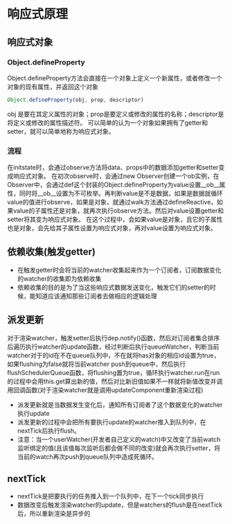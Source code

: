 # 响应式原理
## 响应式对象
### Object.defineProperty
Object.defineProperty方法会直接在一个对象上定义一个新属性，或者修改一个对象的现有属性，并返回这个对象
```JavaScript
Object.defineProperty(obj, prop, descriptor)
```
obj 是要在其定义属性的对象；prop是要定义或修改的属性的名称；descriptor是将定义或修改的属性描述符。
可以简单的认为一个对象如果拥有了getter和setter，就可以简单地称为响应式对象。
### 流程
在initstate时，会通过observe方法将data、props中的数据添加getter和setter变成响应式对象。
在初次observe时，会通过new Observer创建一个ob实例，在Observer中，会通过def这个封装的Object.defineProperty为value设置__ob__属性，同时将__ob__设置为不可枚举。再判断value是不是数据，如果是数据就循环value的值进行observe，如果是对象，就通过walk方法通过defineReactive，如果value的子属性还是对象，就再次执行observe方法。然后对value设置getter和setter将其变为响应式对象。
在这个过程中，会如果value是对象，且它的子属性也是对象，会先给其子属性设置为响应式对象，再对value设置为响应式对象。
## 依赖收集(触发getter)
- 在触发getter时会将当前的watcher收集起来作为一个订阅者，订阅数据变化的watcher的收集即为依赖收集
- 依赖收集的目的是为了当这些响应式数据发送变化，触发它们的setter的时候，能知道应该通知那些订阅者去做相应的逻辑处理
## 派发更新
对于渲染watcher，触发setter后执行dep.notify()函数，然后对订阅者集合排序后遍历执行watcher的update函数，经过判断后执行queueWatcher，判断当前watcher对于的id在不在queue队列中，不在就将has对象的相应id设置为true，如果flushing为false就将当前watcher push到queue中，然后执行flushSchedulerQueue函数，将flushing置为true，循环执行watcher.run在run的过程中会用this.get算出新的值，然后对比新旧值如果不一样就将新值改变并调用回调函数(对于渲染watcher就是调用updateComponent重新渲染过程)
- 派发更新就是当数据发生变化后，通知所有订阅者了这个数据变化的watcher执行update
- 派发更新的过程中会把所有要执行update的watcher推入到队列中，在nextTick后执行flush。
- 注意：当一个userWatcher(开发者自己定义的watch)中又改变了当前watch监听绑定的值(且该值每次监听后都会做不同的改变)就会再次执行setter，将当前的watch再次push到queue队列中造成死循环。

## nextTick
- nextTick是把要执行的任务推入到一个队列中，在下一个tick同步执行
- 数据改变后触发渲染watcher的update，但是watchers的flush是在nextTick后，所以重新渲染是异步的